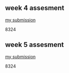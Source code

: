 ## week 4 assesment

[my submission](https://replit.com/@Zaynababdsalam/Week-4-Assignment#main.py)

8324

## week 5 assesment

[my submission](https://replit.com/@Zaynababdsalam/Week-5-Assignment#main.py)

8324
